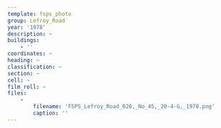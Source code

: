 ```yaml
---
template: fsps_photo
group: Lefroy_Road
year: '1978'
description: ~
buildings:
    - ''
coordinates: ~
heading: ~
classification: ~
section: ~
cell: ~
film_roll: ~
files:
    -
        filename: 'FSPS_Lefroy_Road_020,_No_45,_20-4-G,_1978.png'
        caption: ''
---
```

